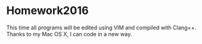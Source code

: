 # Homework2016
This time all programs will be edited using VIM and compiled with Clang++. Thanks to my Mac OS X, I can code in a new way.
